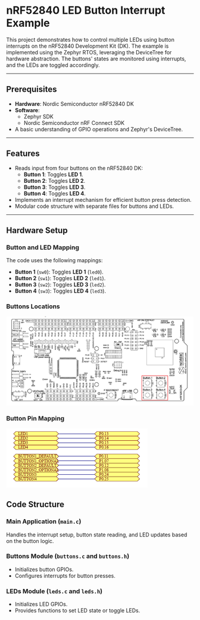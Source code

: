 # nRF52840 LED Button Interrupt Example

This project demonstrates how to control multiple LEDs using button interrupts on the nRF52840 Development Kit (DK). The example is implemented using the Zephyr RTOS, leveraging the DeviceTree for hardware abstraction. The buttons' states are monitored using interrupts, and the LEDs are toggled accordingly.

---

## **Prerequisites**

- **Hardware**: Nordic Semiconductor nRF52840 DK
- **Software**: 
  - Zephyr SDK
  - Nordic Semiconductor nRF Connect SDK
- A basic understanding of GPIO operations and Zephyr's DeviceTree.

---

## **Features**

- Reads input from four buttons on the nRF52840 DK:
  - **Button 1**: Toggles **LED 1**.
  - **Button 2**: Toggles **LED 2**.
  - **Button 3**: Toggles **LED 3**.
  - **Button 4**: Toggles **LED 4**.
- Implements an interrupt mechanism for efficient button press detection.
- Modular code structure with separate files for buttons and LEDs.

---

## **Hardware Setup**

### **Button and LED Mapping**
The code uses the following mappings:
- **Button 1** (`sw0`): Toggles **LED 1** (`led0`).
- **Button 2** (`sw1`): Toggles **LED 2** (`led1`).
- **Button 3** (`sw2`): Toggles **LED 3** (`led2`).
- **Button 4** (`sw3`): Toggles **LED 4** (`led3`).

### **Buttons Locations**
![Button Location](image-51.png)

### **Button Pin Mapping**
![Button Pin Mapping](image-522.png)

## **Code Structure**

### **Main Application (`main.c`)**
Handles the interrupt setup, button state reading, and LED updates based on the button logic.

### **Buttons Module (`buttons.c` and `buttons.h`)**
- Initializes button GPIOs.
- Configures interrupts for button presses.

### **LEDs Module (`leds.c` and `leds.h`)**
- Initializes LED GPIOs.
- Provides functions to set LED state or toggle LEDs.


